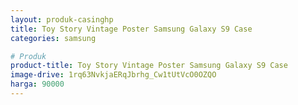 ```yaml
---
layout: produk-casinghp
title: Toy Story Vintage Poster Samsung Galaxy S9 Case
categories: samsung

# Produk
product-title: Toy Story Vintage Poster Samsung Galaxy S9 Case
image-drive: 1rq63NvkjaERqJbrhg_Cw1tUtVcO0OZQO
harga: 90000
---
```

